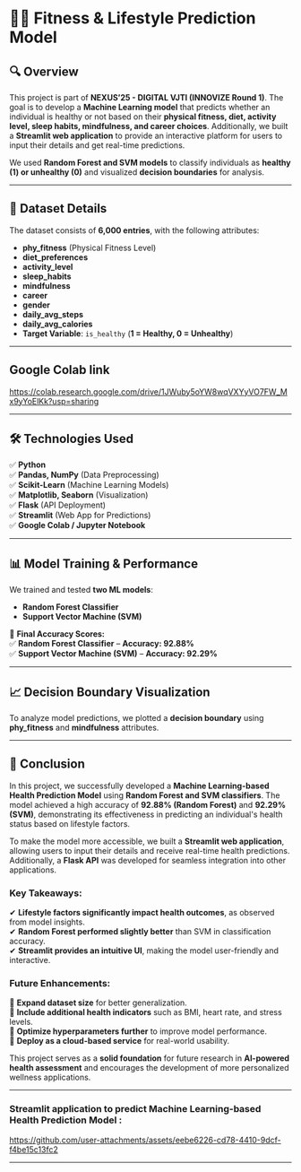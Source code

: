 # 🏋️‍♂️ Fitness & Lifestyle Prediction Model  

## 🔍 Overview  
This project is part of **NEXUS’25 - DIGITAL VJTI (INNOVIZE Round 1)**. The goal is to develop a **Machine Learning model** that predicts whether an individual is healthy or not based on their **physical fitness, diet, activity level, sleep habits, mindfulness, and career choices**. Additionally, we built a **Streamlit web application** to provide an interactive platform for users to input their details and get real-time predictions.  


We used **Random Forest and SVM models** to classify individuals as **healthy (1) or unhealthy (0)** and visualized **decision boundaries** for analysis.  

---

## 📂 Dataset Details  
The dataset consists of **6,000 entries**, with the following attributes:  

- **phy_fitness** (Physical Fitness Level)  
- **diet_preferences**  
- **activity_level**  
- **sleep_habits**  
- **mindfulness**  
- **career**  
- **gender**  
- **daily_avg_steps**  
- **daily_avg_calories**  
- **Target Variable**: `is_healthy` (**1 = Healthy, 0 = Unhealthy**)  

---
## Google Colab link
https://colab.research.google.com/drive/1JWuby5oYW8wqVXYyVO7FW_Mx9yYoElKk?usp=sharing

---

## 🛠️ Technologies Used  
✅ **Python**  
✅ **Pandas, NumPy** (Data Preprocessing)  
✅ **Scikit-Learn** (Machine Learning Models)  
✅ **Matplotlib, Seaborn** (Visualization)  
✅ **Flask** (API Deployment)  
✅ **Streamlit** (Web App for Predictions)  
✅ **Google Colab / Jupyter Notebook**  

---

## 📊 Model Training & Performance  
We trained and tested **two ML models**:  

- **Random Forest Classifier**  
- **Support Vector Machine (SVM)**  

📌 **Final Accuracy Scores:**  
✅ **Random Forest Classifier** – **Accuracy: 92.88%**  
✅ **Support Vector Machine (SVM)** – **Accuracy: 92.29%**  

---

## 📈 Decision Boundary Visualization  
To analyze model predictions, we plotted a **decision boundary** using **phy_fitness** and **mindfulness** attributes.  



---
## 🎯 Conclusion  

In this project, we successfully developed a **Machine Learning-based Health Prediction Model** using **Random Forest and SVM classifiers**. The model achieved a high accuracy of **92.88% (Random Forest)** and **92.29% (SVM)**, demonstrating its effectiveness in predicting an individual's health status based on lifestyle factors.  

To make the model more accessible, we built a **Streamlit web application**, allowing users to input their details and receive real-time health predictions. Additionally, a **Flask API** was developed for seamless integration into other applications.  

### **Key Takeaways:**  
✔ **Lifestyle factors significantly impact health outcomes**, as observed from model insights.  
✔ **Random Forest performed slightly better** than SVM in classification accuracy.  
✔ **Streamlit provides an intuitive UI**, making the model user-friendly and interactive.  

### **Future Enhancements:**  
🚀 **Expand dataset size** for better generalization.  
🚀 **Include additional health indicators** such as BMI, heart rate, and stress levels.  
🚀 **Optimize hyperparameters further** to improve model performance.  
🚀 **Deploy as a cloud-based service** for real-world usability.  

This project serves as a **solid foundation** for future research in **AI-powered health assessment** and encourages the development of more personalized wellness applications.  

---

### **Streamlit application to predict Machine Learning-based Health Prediction Model :**  



https://github.com/user-attachments/assets/eebe6226-cd78-4410-9dcf-f4be15c13fc2

---
